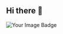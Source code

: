 ## Hi there 👋

<img src="https://tryhackme-badges.s3.amazonaws.com/dedfish404.png" alt="Your Image Badge" />




